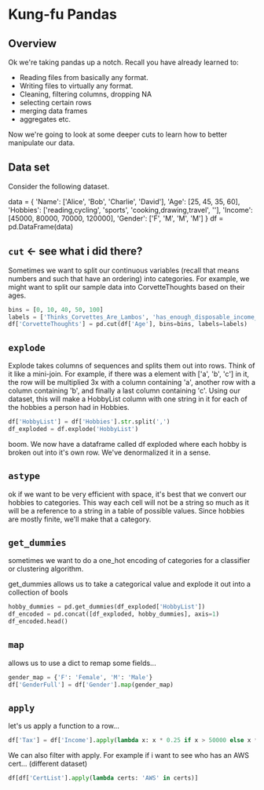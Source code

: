 # Kung-fu Pandas 

## Overview
Ok we're taking pandas up a notch.  Recall you have already learned to:
- Reading files from basically any format.
- Writing files to virtually any format.
- Cleaning, filtering columns, dropping NA
- selecting certain rows
- merging data frames
- aggregates etc.

Now we're going to look at some deeper cuts to learn how to better manipulate our data.

## Data set
Consider the following dataset.

data = {
    'Name': ['Alice', 'Bob', 'Charlie', 'David'],
    'Age': [25, 45, 35, 60],
    'Hobbies': ['reading,cycling', 'sports', 'cooking,drawing,travel', ''],
    'Income': [45000, 80000, 70000, 120000],
    'Gender': ['F', 'M', 'M', 'M']
}
df = pd.DataFrame(data)

## `cut` <- see what i did there?
Sometimes we want to split our continuous variables (recall that means numbers and such that have an ordering) into categories.  For example, we might want to split our sample data into CorvetteThoughts based on their ages.

```python
bins = [0, 10, 40, 50, 100]
labels = ['Thinks_Corvettes_Are_Lambos', 'has_enough_disposable_income_to_consider_leasing_a_corvette', 'On_Carmax_right_now_looking_for_a_convertible_yellow_corvette', 'Is_bummed_that_their_convertible_yellow_corvette_now_looks_dated_but_not_classic_enough_to_be_cool']
df['CorvetteThoughts'] = pd.cut(df['Age'], bins=bins, labels=labels)
```

## `explode`
Explode takes columns of sequences and splits them out into rows.  Think of it like a mini-join. For example, if there was a element with ['a', 'b', 'c'] in it, the row will be multiplied 3x with a column containing 'a', another row with a column containing 'b', and finally a last column containing 'c'.  Using our dataset, this will make a HobbyList column with one string in it for each of the hobbies a person had in Hobbies.

```python
df['HobbyList'] = df['Hobbies'].str.split(',')
df_exploded = df.explode('HobbyList')
```

boom.  We now have a dataframe called df exploded where each hobby is broken out into it's own row.  We've denormalized it in a sense.



## `astype`

ok if we want to be very efficient with space, it's best that we convert our hobbies to categories.  This way each cell will not be a string so much as it will be a reference to a string in a table of possible values.  Since hobbies are mostly finite, we'll make that a category.  

## `get_dummies` 
sometimes we want to do a one_hot encoding of categories for a classifier or clustering algorithm.

get_dummies allows us to take a categorical value and explode it out into a collection of bools

```python
hobby_dummies = pd.get_dummies(df_exploded['HobbyList'])
df_encoded = pd.concat([df_exploded, hobby_dummies], axis=1)
df_encoded.head()
```

## `map`
allows us to use a dict to remap some fields...

```python
gender_map = {'F': 'Female', 'M': 'Male'}
df['GenderFull'] = df['Gender'].map(gender_map)
```


## `apply`
let's us apply a function to a row...
```python
df['Tax'] = df['Income'].apply(lambda x: x * 0.25 if x > 50000 else x * 0.1)
```


We can also filter with apply.  For example if i want to see who has an AWS cert... (different dataset)

```python
df[df['CertList'].apply(lambda certs: 'AWS' in certs)]
```
